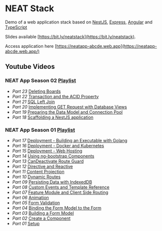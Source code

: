 # NEAT Stack

Demo of a web application stack based on [NestJS](https://nestjs.com/), 
[Express](http://expressjs.com/), [Angular](https://angular.io) and [TypeScript](https://www.typescriptlang.org)

Slides available [https://bit.ly/neatstack](https://bit.ly/neatstack).

Access application here [https://neatapp-abcde.web.app](https://neatapp-abcde.web.app/)

## Youtube Videos

### NEAT App Season 02 [Playlist](https://www.youtube.com/playlist?list=PLWhtC4Nz6402pChYdFRKUNFK0r6086gr2)

+ *Part 23* [Deleting Boards](https://www.youtube.com/watch?v=EM0Nm-OqRlY)
+ *Part 22* [Transaction and the ACID Property](https://www.youtube.com/watch?v=PJ6vsff1tok)
+ *Part 21* [SQL Left Join](https://www.youtube.com/watch?v=c9J1_jDjmCs)
+ *Part 20* [Implementing GET Request with Database Views](https://www.youtube.com/watch?v=fz9wLC188PE)
+ *Part 19* [Preparing the Data Model and Connection Pool](https://www.youtube.com/watch?v=cVGr8tkURJs)
+ *Part 18* [Scaffolding a NestJS application](https://www.youtube.com/watch?v=4x7Fk6NVwVo)

### NEAT App Season 01 [Playlist](https://www.youtube.com/playlist?list=PLWhtC4Nz6402mH0wWGiuFsE12tzxji5AU)

+ *Part 17* [Deployment - Building an Executable with Golang ](https://www.youtube.com/watch?v=Jrn8XWBagxY)
+ *Part 16* [Deployment - Docker and Kubernetes](https://www.youtube.com/watch?v=O3yg-1llx34)
+ *Part 15* [Deployment - Web Hosting](https://www.youtube.com/watch?v=lsR-6HsHE_g)
+ *Part 14* [Using ng-bootstrap Components](https://www.youtube.com/watch?v=P_EhtbZZMVc)
+ *Part 13* [CanDeactivate Route Guard](https://www.youtube.com/watch?v=rbgH1Z44_AY)
+ *Part 12* [Directive and Reactive](https://www.youtube.com/watch?v=c53LgqLyrwk)
+ *Part 11* [Content Projection](https://www.youtube.com/watch?v=Bdiv0eDXKBE)
+ *Part 10* [Dynamic Routes](https://www.youtube.com/watch?v=d_uTNfcSgCE)
+ *Part 09* [Persisting Data with IndexedDB](https://www.youtube.com/watch?v=fcp3lYH5kSE)
+ *Part 08* [Custom Events and Template Reference](https://www.youtube.com/watch?v=4ZK0rx0VcMk)
+ *Part 07* [Feature Module and Client Side Routing](https://www.youtube.com/watch?v=zbmpyDWI2f4)
+ *Part 06* [Animation](https://www.youtube.com/watch?v=Obhy3hvMuVI)
+ *Part 05* [Form Validation](https://www.youtube.com/watch?v=dib_2Yy7q0Q)
+ *Part 04* [Binding the Form Model to the Form](https://www.youtube.com/watch?v=_A8kYN-x62Q)
+ *Part 03* [Building a Form Model](https://www.youtube.com/watch?v=PeV_Fvs8NIE)
+ *Part 02* [Create a Component](https://www.youtube.com/watch?v=uNgA7b4x28U)
+ *Part 01* [Setup](https://www.youtube.com/watch?v=hZ7OvPRt5ds)

